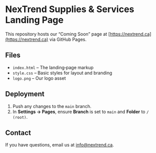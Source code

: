 # NexTrend Supplies & Services Landing Page

This repository hosts our “Coming Soon” page at [https://nextrend.ca](https://nextrend.ca) via GitHub Pages.

## Files

- `index.html` – The landing‐page markup  
- `style.css` – Basic styles for layout and branding  
- `logo.png` – Our logo asset  

## Deployment

1. Push any changes to the `main` branch.  
2. In **Settings → Pages**, ensure **Branch** is set to `main` and **Folder** to `/ (root)`.

## Contact

If you have questions, email us at <info@nextrend.ca>.
